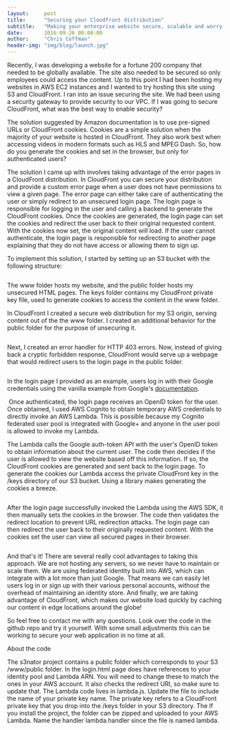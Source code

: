 ```yaml
---
layout:     post
title:      "Securing your Cloudfront distribution"
subtitle:   "Making your enterprise website secure, scalable and worry free"
date:       2016-09-26 00:00:00
author:     "Chris Coffman"
header-img: "img/blog/launch.jpg"
---
```


Recently, I was developing a website for a fortune 200 company that needed to be globally available. The site also needed to be secured so only employees could access the content. Up to this point I had been hosting my websites in AWS EC2 instances and I wanted to try hosting this site using S3 and CloudFront. I ran into an issue securing the site. We had been using a security gateway to provide security to our VPC. If I was going to secure CloudFront, what was the best way to enable security?

The solution suggested by Amazon documentation is to use pre-signed URLs or CloudFront cookies. Cookies are a simple solution when the majority of your website is hosted in CloudFront. They also work best when accessing videos in modern formats such as HLS and MPEG Dash. So, how do you generate the cookies and set in the browser, but only for authenticated users?

The solution I came up with involves taking advantage of the error pages in a CloudFront distribution. In CloudFront you can secure your distribution and provide a custom error page when a user does not have permissions to view a given page. The error page can either take care of authenticating the user or simply redirect to an unsecured login page. The login page is responsible for logging in the user and calling a backend to generate the CloudFront cookies. Once the cookies are generated, the login page can set the cookies and redirect the user back to their original requested content. With the cookies now set, the original content will load. If the user cannot authenticate, the login page is responsible for redirecting to another page explaining that they do not have access or allowing them to sign up.

<solution diagram>

To implement this solution, I started by setting up an S3 bucket with the following structure:

<image goes here>

The www folder hosts my website, and the public folder hosts my unsecured HTML pages. The keys folder contains my CloudFront private key file, used to generate cookies to access the content in the www folder.

In CloudFront I created a secure web distribution for my S3 origin, serving content out of the the www folder. I created an additional behavior for the public folder for the purpose of unsecuring it.

<image goes here>

Next, I created an error handler for HTTP 403 errors. Now, instead of giving back a cryptic forbidden response, CloudFront would serve up a webpage that would redirect users to the login page in the public folder.

<image goes here>

In the login page I provided as an example, users log in with their Google credentials using the vanilla example from Google's [documentation]( https://developers.google.com/identity/sign-in/web/).

<image goes here>
Once authenticated, the login page receives an OpenID token for the user. Once obtained, I used AWS Cognito to obtain temporary AWS credentials to directly invoke an AWS Lambda. This is possible because my Cognito federated user pool is integrated with Google+ and anyone in the user pool is allowed to invoke my Lambda.

<image goes here>

The Lambda calls the Google auth-token API with the user's OpenID token to obtain information about the current user. The code then decides if the user is allowed to view the website based off this information. If so, the CloudFront cookies are generated and sent back to the login page. To generate the cookies our Lambda access the private CloudFront key in the /keys directory of our S3 bucket. Using a library makes generating the cookies a breeze.

<image goes here>

After the login page successfully invoked the Lambda using the AWS SDK, it then manually sets the cookies in the browser. The code then validates the redirect location to prevent URL redirection attacks. The login page can then redirect the user back to their originally requested content. With the cookies set the user can view all secured pages in their browser.

<image goes here>

And that's it! There are several really cool advantages to taking this approach. We are not hosting any servers, so we never have to maintain or scale them. We are using federated identity built into AWS, which can integrate with a lot more than just Google. That means we can easily let users log in or sign up with their various personal accounts, without the overhead of maintaining an identity store. And finally, we are taking advantage of CloudFront, which makes our website load quickly by caching our content in edge locations around the globe!

So feel free to contact me with any questions. Look over the code in the github repo and try it yourself. With some small adjustments this can be working to secure your web application in no time at all.

About the code

The s3nator project contains a public folder which corresponds to your S3 /www/public folder. In the login.html page does have references to your identity pool and Lambda ARN. You will need to change these to match the ones in your AWS account. It also checks the redirect URI, so make sure to update that. The Lambda code lives in lambda.js. Update the file to include the name of your private key name. The private key refers to a CloudFront private key that you drop into the /keys folder in your S3 directory. The If you install the project, the folder can be zipped and uploaded to your AWS Lambda. Name the handler lambda.handler since the file is named lambda.
